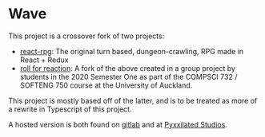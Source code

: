 # Wave

This project is a crossover fork of two projects:

-   [react-rpg](https://github.com/ASteinheiser/react-rpg.com): The original turn based, dungeon-crawling, RPG made in React + Redux
-   [roll for reaction](https://github.com/Matteas-Eden/roll-for-reaction): A fork of the above created in a group project by students in the 2020 Semester One as part of the COMPSCI 732 / SOFTENG 750 course at the University of Auckland.

This project is mostly based off of the latter, and is to be treated as more of a rewrite in Typescript of this project.

A hosted version is both found on [gitlab](https://pyxxilated-studios.gitlab.io/wave/) and at [Pyxxilated Studios](https://www.pyxxilated.studio/wave/).
